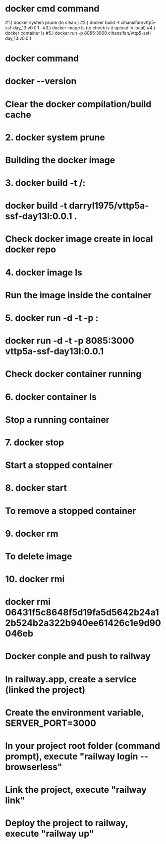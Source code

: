 # docker cmd command
#1.) docker system prune (to clean )
#2.) docker build -t cihansifan/vttp5-ssf-day_13:v0.0.1 .
#3.) docker image ls (to check is it upload in local)
#4.) docker container ls 
#5.) docker run -p 8085:3000 cihansifan/vttp5-ssf-day_13:v0.0.1

# docker command
# docker --version
# Clear the docker compilation/build cache
# 2. docker system prune

# Building the docker image
# 3. docker build -t /:
# docker build -t darryl1975/vttp5a-ssf-day13l:0.0.1 .

# Check docker image create in local docker repo
# 4. docker image ls

# Run the image inside the container
# 5. docker run -d -t -p : 
# docker run -d -t -p 8085:3000 vttp5a-ssf-day13l:0.0.1

# Check docker container running
# 6. docker container ls

# Stop a running container
# 7. docker stop

# Start a stopped container
# 8. docker start

# To remove a stopped container
# 9. docker rm

# To delete image
# 10. docker rmi 
# docker rmi 06431f5c8648f5d19fa5d5642b24a12b524b2a322b940ee61426c1e9d90046eb

# Docker conple and push to railway
# In railway.app, create a service (linked the project)
# Create the environment variable, SERVER_PORT=3000
# In your project root folder (command prompt), execute "railway login --browserless"
# Link the project, execute "railway link"
# Deploy the project to railway, execute "railway up"

